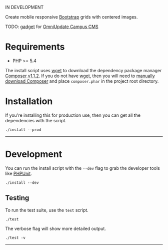 IN DEVELOPMENT

Create mobile responsive [Bootstrap][6] grids with centered images.

TODO: [gadget][7] for [OmniUpdate Campus CMS][8]

# Requirements

* PHP >= 5.4

The install script uses [wget][3] to download the dependency package manager [Composer v1.1.2][2].
If you do not have [wget][3], then you will need to [manually download Composer][2]
and place `composer.phar` in the project root directory.

# Installation

If you're installing this for production use, then you can get all the dependencies with the script.

    ./install --prod

----------

# Development

You can run the install script with the `--dev` flag to grab the developer tools like [PHPUnit][4].

    ./install --dev

## Testing

To run the test suite, use the `test` script.

    ./test

The verbose flag will show more detailed output.

    ./test -v

----------

[1]:http://php.net/manual/en/book.pdo.php
[2]:https://getcomposer.org/download/
[3]:https://www.gnu.org/software/wget/
[4]:https://phpunit.de/
[5]:https://github.com/jeff-puckett/mysql-dtp
[6]:http://getbootstrap.com/
[7]:https://github.com/omniupdate/gadget-starter
[8]:http://omniupdate.com/products/oucampus/
